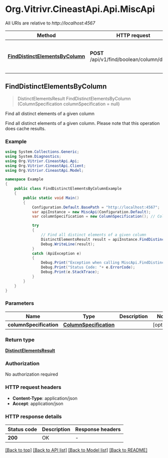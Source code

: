 # Org.Vitrivr.CineastApi.Api.MiscApi

All URIs are relative to *http://localhost:4567*

Method | HTTP request | Description
------------- | ------------- | -------------
[**FindDistinctElementsByColumn**](MiscApi.md#finddistinctelementsbycolumn) | **POST** /api/v1/find/boolean/column/distinct | Find all distinct elements of a given column



## FindDistinctElementsByColumn

> DistinctElementsResult FindDistinctElementsByColumn (ColumnSpecification columnSpecification = null)

Find all distinct elements of a given column

Find all distinct elements of a given column. Please note that this operation does cache results.

### Example

```csharp
using System.Collections.Generic;
using System.Diagnostics;
using Org.Vitrivr.CineastApi.Api;
using Org.Vitrivr.CineastApi.Client;
using Org.Vitrivr.CineastApi.Model;

namespace Example
{
    public class FindDistinctElementsByColumnExample
    {
        public static void Main()
        {
            Configuration.Default.BasePath = "http://localhost:4567";
            var apiInstance = new MiscApi(Configuration.Default);
            var columnSpecification = new ColumnSpecification(); // ColumnSpecification |  (optional) 

            try
            {
                // Find all distinct elements of a given column
                DistinctElementsResult result = apiInstance.FindDistinctElementsByColumn(columnSpecification);
                Debug.WriteLine(result);
            }
            catch (ApiException e)
            {
                Debug.Print("Exception when calling MiscApi.FindDistinctElementsByColumn: " + e.Message );
                Debug.Print("Status Code: "+ e.ErrorCode);
                Debug.Print(e.StackTrace);
            }
        }
    }
}
```

### Parameters


Name | Type | Description  | Notes
------------- | ------------- | ------------- | -------------
 **columnSpecification** | [**ColumnSpecification**](ColumnSpecification.md)|  | [optional] 

### Return type

[**DistinctElementsResult**](DistinctElementsResult.md)

### Authorization

No authorization required

### HTTP request headers

- **Content-Type**: application/json
- **Accept**: application/json

### HTTP response details
| Status code | Description | Response headers |
|-------------|-------------|------------------|
| **200** | OK |  -  |

[[Back to top]](#)
[[Back to API list]](../README.md#documentation-for-api-endpoints)
[[Back to Model list]](../README.md#documentation-for-models)
[[Back to README]](../README.md)

